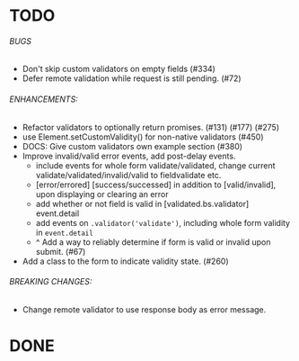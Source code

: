 # TODO

###### BUGS
* Don't skip custom validators on empty fields (#334)
* Defer remote validation while request is still pending. (#72)

###### ENHANCEMENTS:
* Refactor validators to optionally return promises. (#131) (#177) (#275)
* use Element.setCustomValidity() for non-native validators (#450)
* DOCS: Give custom validators own example section (#380)
* Improve invalid/valid error events, add post-delay events.
  - include events for whole form validate/validated, change current validate/validated/invalid/valid to fieldvalidate etc.
  - [error/errored] [success/successed] in addition to [valid/invalid], upon displaying or clearing an error
  - add whether or not field is valid in [validated.bs.validator] event.detail
  - add events on `.validator('validate')`, including whole form validity in `event.detail`
  * ^ Add a way to reliably determine if form is valid or invalid upon submit. (#67)
* Add a class to the form to indicate validity state. (#260)


###### BREAKING CHANGES:
* Change remote validator to use response body as error message.


# DONE

